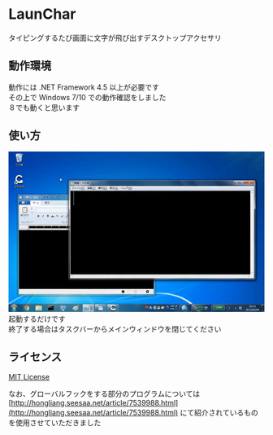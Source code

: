 # LaunChar
タイピングするたび画面に文字が飛び出すデスクトップアクセサリ  

## 動作環境
動作には .NET Framework 4.5 以上が必要です  
その上で Windows 7/10 での動作確認をしました  
８でも動くと思います  

## 使い方
![LaunChar.gif](https://github.com/seinosuke/LaunChar/blob/master/LaunChar.gif)
起動するだけです  
終了する場合はタスクバーからメインウィンドウを閉じてください  

## ライセンス
[MIT License](http://opensource.org/licenses/MIT)  

なお、グローバルフックをする部分のプログラムについては [http://hongliang.seesaa.net/article/7539988.html](http://hongliang.seesaa.net/article/7539988.html) にて紹介されているものを使用させていただきました
